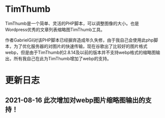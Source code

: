 # TimThumb

TimThumb是一个简单、灵活的PHP脚本，可以调整图像的大小。也是Wordpress优秀的文章列表缩略图TimThumb工具。

作者GabrielGil对该PHP脚本已经摒弃造成年久失修，由于我自己会使用此php脚本，为了优化服务器的对图片的快速传输，现在谷歌出了比较好的图片格式webp，但是由于TimThumb的2.8.14及以前的版本并不支持webp格式的缩略图输出，所有我自己在此为TimThumb增加了webp的支持。

# 更新日志
## 2021-08-16 此次增加对webp图片缩略图输出的支持！

